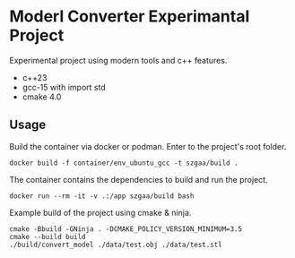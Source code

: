 # Moderl Converter Experimantal Project

Experimental project using modern tools and c++ features.
- c++23
- gcc-15 with import std
- cmake 4.0


##  Usage

Build the container via docker or podman.
Enter to the project's root folder.

```
docker build -f container/env_ubuntu_gcc -t szgaa/build .
```

The container contains the dependencies to build and run the project.

```
docker run --rm -it -v .:/app szgaa/build bash
```

Example build of the project using cmake & ninja.

```
cmake -Bbuild -GNinja . -DCMAKE_POLICY_VERSION_MINIMUM=3.5
cmake --build build
./build/convert_model ./data/test.obj ./data/test.stl
```
